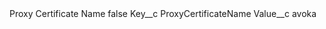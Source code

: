<?xml version="1.0" encoding="UTF-8"?>
<CustomMetadata xmlns="http://soap.sforce.com/2006/04/metadata" xmlns:xsi="http://www.w3.org/2001/XMLSchema-instance" xmlns:xsd="http://www.w3.org/2001/XMLSchema">
    <label>Proxy Certificate Name</label>
    <protected>false</protected>
    <values>
        <field>Key__c</field>
        <value xsi:type="xsd:string">ProxyCertificateName</value>
    </values>
    <values>
        <field>Value__c</field>
        <value xsi:type="xsd:string">avoka</value>
    </values>
</CustomMetadata>
